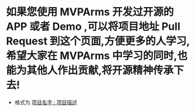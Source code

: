 # 如果您使用 **MVPArms** 开发过开源的 **APP** 或者 **Demo** ,可以将项目地址 **Pull Request** 到这个页面,方便更多的人学习,希望大家在 **MVPArms** 中学习的同时,也能为其他人作出贡献,将开源精神传承下去!

* 格式为 [项目名字 : 项目描述](项目地址)
